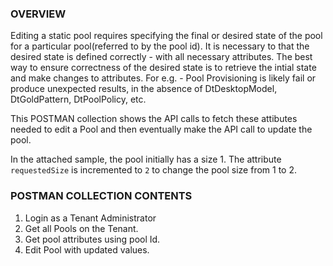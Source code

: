 ### OVERVIEW

Editing a static pool requires specifying the final or desired state of the pool for a particular pool(referred to by the pool id). It is necessary to that the desired state is defined correctly - with all necessary attributes. The best way to ensure correctness of the desired state is to retrieve the intial state and make changes to attributes. For e.g. - Pool Provisioning is likely fail or produce unexpected results, in the absence of DtDesktopModel, DtGoldPattern, DtPoolPolicy, etc.

This POSTMAN collection shows the API calls to fetch these attibutes needed to edit a Pool and then eventually make the API call to update the pool. 

In the attached sample, the pool initially has a size 1. The attribute `requestedSize` is incremented to `2` to change the pool size from 1 to 2.

### POSTMAN COLLECTION CONTENTS

1. Login as a Tenant Administrator
2. Get all Pools on the Tenant.
3. Get pool attributes using pool Id.
4. Edit Pool with updated values.